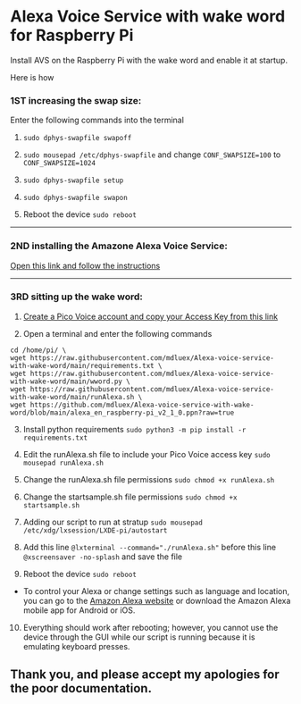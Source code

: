 # Alexa Voice Service with wake word for Raspberry Pi
Install AVS on the Raspberry Pi with the wake word and enable it at startup.

Here is how

### 1ST  increasing the swap size:

Enter the following commands into the terminal

1. ```sudo dphys-swapfile swapoff```

2. ```sudo mousepad /etc/dphys-swapfile``` and change ```CONF_SWAPSIZE=100``` to ```CONF_SWAPSIZE=1024```

3. ```sudo dphys-swapfile setup```

4. ```sudo dphys-swapfile swapon```

5. Reboot the device ```sudo reboot```

------

### 2ND installing the Amazone Alexa Voice Service:

[Open this link and follow the instructions](https://developer.amazon.com/en-US/docs/alexa/avs-device-sdk/raspberry-pi-script.html)

------

### 3RD sitting up the wake word:

1. [Create a Pico Voice account and copy your Access Key from this link](https://console.picovoice.ai/)

2. Open a terminal and enter the following commands

```
cd /home/pi/ \
wget https://raw.githubusercontent.com/mdluex/Alexa-voice-service-with-wake-word/main/requirements.txt \
wget https://raw.githubusercontent.com/mdluex/Alexa-voice-service-with-wake-word/main/wword.py \
wget https://raw.githubusercontent.com/mdluex/Alexa-voice-service-with-wake-word/main/runAlexa.sh \
wget https://github.com/mdluex/Alexa-voice-service-with-wake-word/blob/main/alexa_en_raspberry-pi_v2_1_0.ppn?raw=true
```

3. Install python requirements ```sudo python3 -m pip install -r requirements.txt```

4. Edit the runAlexa.sh file to include your Pico Voice access key ```sudo mousepad runAlexa.sh```

5. Change the runAlexa.sh file permissions ```sudo chmod +x runAlexa.sh```

6. Change the startsample.sh file permissions ```sudo chmod +x startsample.sh```

7. Adding our script to run at stratup ```sudo mousepad /etc/xdg/lxsession/LXDE-pi/autostart```

8. Add this line ```@lxterminal --command="./runAlexa.sh"``` before this line ```@xscreensaver -no-splash``` and save the file

9. Reboot the device ```sudo reboot```

* To control your Alexa or change settings such as language and location, you can go to the [Amazon Alexa website](https://alexa.amazon.com/) or download the Amazon Alexa mobile app for Android or iOS.

10. Everything should work after rebooting; however, you cannot use the device through the GUI while our script is running because it is emulating keyboard presses.

## Thank you, and please accept my apologies for the poor documentation.
